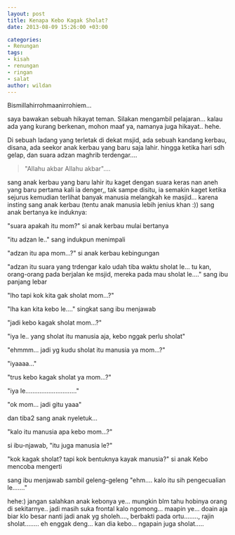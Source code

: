 ```yaml
---
layout: post
title: Kenapa Kebo Kagak Sholat?
date: 2013-08-09 15:26:00 +03:00

categories:
- Renungan
tags:
- kisah
- renungan
- ringan
- salat
author: wildan
---
```

Bismillahirrohmaanirrohiem...

saya bawakan sebuah hikayat teman. Silakan mengambil pelajaran... kalau ada yang kurang berkenan, mohon maaf ya, namanya juga hikayat.. hehe.

Di sebuah ladang yang terletak di dekat msjid, ada sebuah kandang kerbau, disana, ada seekor anak kerbau yang baru saja lahir.
hingga ketika hari sdh gelap, dan suara adzan maghrib terdengar....

> "Allahu akbar Allahu akbar"....

sang anak kerbau yang baru lahir itu kaget dengan suara keras nan aneh yang baru pertama kali ia denger,,
tak sampe disitu, ia semakin kaget ketika sejurus kemudian terlihat banyak manusia melangkah ke masjid... karena insting sang anak kerbau (tentu anak manusia lebih jenius khan :)) sang anak bertanya ke induknya:

"suara apakah itu mom?" si anak kerbau mulai bertanya

"itu adzan le.." sang indukpun menimpali

"adzan itu apa mom...?" si anak kerbau kebingungan

"adzan itu suara yang trdengar kalo udah tiba waktu sholat le... tu kan, orang-orang pada berjalan ke msjid, mereka pada mau sholat le...." sang ibu panjang lebar

"lho tapi kok kita gak sholat mom...?"

"lha kan kita kebo le...." singkat sang ibu menjawab

"jadi kebo kagak sholat mom...?"

"iya le.. yang sholat itu manusia aja, kebo nggak perlu sholat"

"ehmmm... jadi yg kudu sholat itu manusia ya mom...?"

"iyaaaa..."

"trus kebo kagak sholat ya mom...?"

"iya le............................."

"ok mom... jadi gitu yaaa"

dan tiba2 sang anak nyeletuk...

"kalo itu manusia apa kebo mom...?"

si ibu-njawab, "itu juga manusia le?"

"kok kagak sholat? tapi kok bentuknya kayak manusia?" si anak Kebo mencoba mengerti

sang ibu menjawab sambil geleng-geleng "ehm.... kalo itu sih pengecualian le......."

hehe:) jangan salahkan anak kebonya ye... mungkin blm tahu hobinya orang di sekitarnye.. jadi masih suka frontal kalo ngomong... maapin ye... doain aja biar klo besar nanti jadi anak yg sholeh...., berbakti pada ortu........, rajin sholat........ eh enggak deng... kan dia kebo... ngapain juga sholat.....
